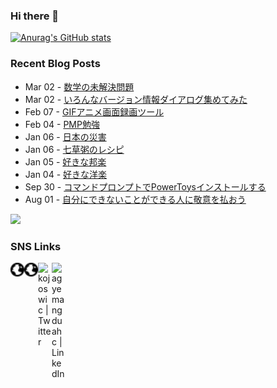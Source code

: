 ### Hi there 👋

[![Anurag's GitHub stats](https://github-readme-stats.vercel.app/api?username=kenjinote)](https://github.com/anuraghazra/github-readme-stats)


### Recent Blog Posts
<!-- feed start -->
- Mar 02 - [数学の未解決問題](https://kenji.blog/posts/%E6%95%B0%E5%AD%A6%E3%81%AE%E6%9C%AA%E8%A7%A3%E6%B1%BA%E5%95%8F%E9%A1%8C/)
- Mar 02 - [いろんなバージョン情報ダイアログ集めてみた](https://kenji.blog/posts/%E3%81%84%E3%82%8D%E3%82%93%E3%81%AA%E3%83%90%E3%83%BC%E3%82%B8%E3%83%A7%E3%83%B3%E6%83%85%E5%A0%B1%E3%83%80%E3%82%A4%E3%82%A2%E3%83%AD%E3%82%B0%E9%9B%86%E3%82%81%E3%81%A6%E3%81%BF%E3%81%9F/)
- Feb 07 - [GIFアニメ画面録画ツール](https://kenji.blog/posts/gif%E3%82%A2%E3%83%8B%E3%83%A1%E7%94%BB%E9%9D%A2%E9%8C%B2%E7%94%BB%E3%83%84%E3%83%BC%E3%83%AB/)
- Feb 04 - [PMP勉強](https://kenji.blog/posts/pmp%E5%8B%89%E5%BC%B7/)
- Jan 06 - [日本の災害](https://kenji.blog/posts/%E6%97%A5%E6%9C%AC%E3%81%AE%E7%81%BD%E5%AE%B3/)
- Jan 06 - [七草粥のレシピ](https://kenji.blog/posts/%E4%B8%83%E8%8D%89%E7%B2%A5%E3%81%AE%E3%83%AC%E3%82%B7%E3%83%94/)
- Jan 05 - [好きな邦楽](https://kenji.blog/posts/%E5%A5%BD%E3%81%8D%E3%81%AA%E9%82%A6%E6%A5%BD/)
- Jan 04 - [好きな洋楽](https://kenji.blog/posts/%E5%A5%BD%E3%81%8D%E3%81%AA%E6%B4%8B%E6%A5%BD/)
- Sep 30 - [コマンドプロンプトでPowerToysインストールする](https://kenji.blog/posts/powertoys%E3%81%AE%E3%82%A4%E3%83%B3%E3%82%B9%E3%83%88%E3%83%BC%E3%83%AB/)
- Aug 01 - [自分にできないことができる人に敬意を払おう](https://kenji.blog/posts/%E8%87%AA%E5%88%86%E3%81%AB%E3%81%A7%E3%81%8D%E3%81%AA%E3%81%84%E3%81%93%E3%81%A8%E3%81%8C%E3%81%A7%E3%81%8D%E3%82%8B%E4%BA%BA%E3%81%AB%E6%95%AC%E6%84%8F%E3%82%92%E6%89%95%E3%81%8A%E3%81%86/)
<!-- feed end -->

<!-- GitHub Profile Views Counter -->
![](https://komarev.com/ghpvc/?username=kenjinote)

<!-- SNS Links -->
### SNS Links
[<img align="left" alt="codewithkojo.com" width="22px" src="https://raw.githubusercontent.com/iconic/open-iconic/master/svg/globe.svg" />][website1]
[<img align="left" alt="codewithkojo.com" width="22px" src="https://raw.githubusercontent.com/iconic/open-iconic/master/svg/globe.svg" />][website2]
[<img align="left" alt="kojoswic | Twitter" width="22px" src="https://cdn.jsdelivr.net/npm/simple-icons@v3/icons/twitter.svg" />][twitter]
[<img align="left" alt="agyemangduahc | LinkedIn" width="22px" src="https://cdn.jsdelivr.net/npm/simple-icons@v3/icons/linkedin.svg" />][linkedin]

[website1]: https://hack.jp
[website2]: https://kenji.blog
[twitter]: https://twitter.com/kenjinote
[linkedin]: https://www.linkedin.com/in/kenjinote/

<!--
**kenjinote/kenjinote** is a ✨ _special_ ✨ repository because its `README.md` (this file) appears on your GitHub profile.

Here are some ideas to get you started:

- 🔭 I’m currently working on ...
- 🌱 I’m currently learning ...
- 👯 I’m looking to collaborate on ...
- 🤔 I’m looking for help with ...
- 💬 Ask me about ...
- 📫 How to reach me: ...
- 😄 Pronouns: ...
- ⚡ Fun fact: ...
-->
